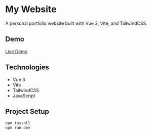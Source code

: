 # My Website

A personal portfolio website built with Vue 3, Vite, and TailwindCSS.

## Demo
[Live Demo](https://asude2.github.io/portfolio/)

## Technologies
- Vue 3
- Vite
- TailwindCSS
- JavaScript

## Project Setup
```bash
npm install
npm run dev
